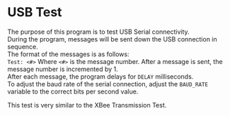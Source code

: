 # USB Test
The purpose of this program is to test USB Serial connectivity.  
During the program, messages will be sent down the USB connection in sequence.  
The format of the messages is as follows:  
````Test: <#>```` Where ````<#>```` is the message number.
After a message is sent, the message number is incremented by 1.  
After each message, the program delays for ````DELAY```` milliseconds.  
To adjust the baud rate of the serial connection, adjust the ````BAUD_RATE```` variable to the correct bits per second value.  
  
  
This test is very similar to the XBee Transmission Test. 
